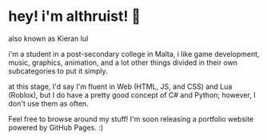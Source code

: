 # hey! i'm althruist! 👋
also known as Kieran lul

i'm a student in a post-secondary college in Malta, i like game development, music, graphics, animation, and a lot other things divided in their own subcategories to put it simply.

at this stage, I'd say I'm fluent in Web (HTML, JS, and CSS) and Lua (Roblox), but I do have a pretty good concept of C# and Python; however, I don't use them as often.

Feel free to browse around my stuff! I'm soon releasing a portfolio website powered by GitHub Pages. :)
